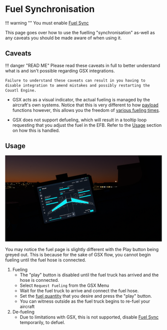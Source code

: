 # Fuel Synchronisation

!!! warning ""
    You must enable [Fuel Sync](../flypados3/settings.md#3rd-party-options)

This page goes over how to use the fuelling "synchronisation" as-well as any caveats you should be made aware of when using it.

## Caveats
!!! danger "READ ME"
    Please read these caveats in full to better understand what is and isn't possible regarding GSX integrations.

    Failure to understand these caveats can result in you having to disable integration to amend mistakes and possibly restarting the Couatl Engine.

- GSX acts as a visual indicator, the actual fueling is managed by the aircraft's own systems. Notice that this is very different to how [payload](payload.md) functions however, this allows you the freedom of [various fueling times](#realism-settings-for-fuel-time).

- GSX does not support defueling, which will result in a tooltip loop requesting that you adjust the fuel in the EFB. Refer to the [Usage](#usage) section on how this is handled.

## Usage
![Fuel Start](../../assets/gsxintegration/gsx-fuel-start.png)

You may notice the fuel page is slightly different with the Play button being greyed out. This is because for the sake of GSX flow, you cannot begin fueling until the fuel hose is connected.

1. Fueling
      - The "play" button is disabled until the fuel truck has arrived and the hose is connected.
      - Select `Request Fueling` from the GSX Menu
      - Wait for the fuel truck to arrive and connect the fuel hose.
      - Set the [fuel quantity](../flypados3/ground.md#fuel-and-de-fuel) that you desire and press the "play" button.
      - You can witness outside as the fuel truck begins to re-fuel your aircraft
2. De-fueling
     - Due to limitations with GSX, this is not supported, disable [Fuel Sync](../flypados3/settings.md#3rd-party-options) temporarily, to defuel.